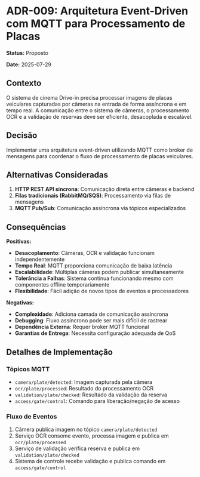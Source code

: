 # ADR-009: Arquitetura Event-Driven com MQTT para Processamento de Placas

**Status:** Proposto

**Date:** 2025-07-29

## Contexto

O sistema de cinema Drive-in precisa processar imagens de placas veiculares capturadas por câmeras na entrada de forma assíncrona e em tempo real. A comunicação entre o sistema de câmeras, o processamento OCR e a validação de reservas deve ser eficiente, desacoplada e escalável.

## Decisão

Implementar uma arquitetura event-driven utilizando MQTT como broker de mensagens para coordenar o fluxo de processamento de placas veiculares.

## Alternativas Consideradas

1. **HTTP REST API síncrona**: Comunicação direta entre câmeras e backend
2. **Filas tradicionais (RabbitMQ/SQS)**: Processamento via filas de mensagens
3. **MQTT Pub/Sub**: Comunicação assíncrona via tópicos especializados

## Consequências

**Positivas:**
- **Desacoplamento**: Câmeras, OCR e validação funcionam independentemente
- **Tempo Real**: MQTT proporciona comunicação de baixa latência
- **Escalabilidade**: Múltiplas câmeras podem publicar simultaneamente
- **Tolerância a Falhas**: Sistema continua funcionando mesmo com componentes offline temporariamente
- **Flexibilidade**: Fácil adição de novos tipos de eventos e processadores

**Negativas:**
- **Complexidade**: Adiciona camada de comunicação assíncrona
- **Debugging**: Fluxo assíncrono pode ser mais difícil de rastrear
- **Dependência Externa**: Requer broker MQTT funcional
- **Garantias de Entrega**: Necessita configuração adequada de QoS

## Detalhes de Implementação

### Tópicos MQTT
- `camera/plate/detected`: Imagem capturada pela câmera
- `ocr/plate/processed`: Resultado do processamento OCR  
- `validation/plate/checked`: Resultado da validação da reserva
- `access/gate/control`: Comando para liberação/negação de acesso

### Fluxo de Eventos
1. Câmera publica imagem no tópico `camera/plate/detected`
2. Serviço OCR consome evento, processa imagem e publica em `ocr/plate/processed`
3. Serviço de validação verifica reserva e publica em `validation/plate/checked`
4. Sistema de controle recebe validação e publica comando em `access/gate/control`